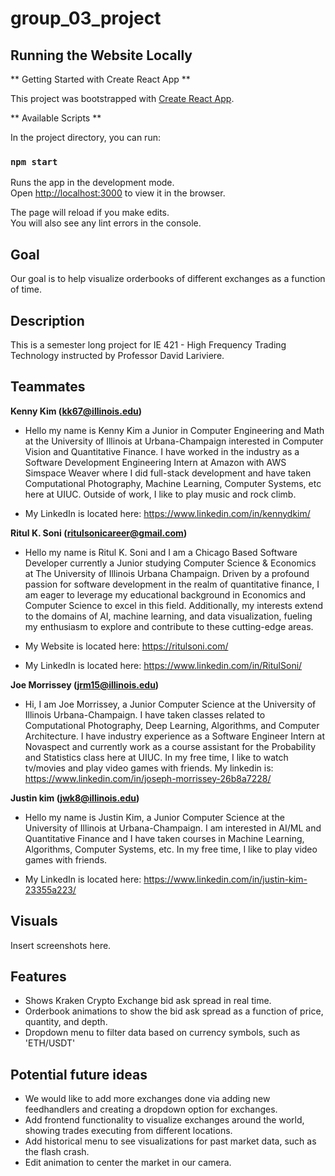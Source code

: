 # group_03_project

## Running the Website Locally
** Getting Started with Create React App **

This project was bootstrapped with [Create React App](https://github.com/facebook/create-react-app).

** Available Scripts **

In the project directory, you can run:

### `npm start`

Runs the app in the development mode.\
Open [http://localhost:3000](http://localhost:3000) to view it in the browser.

The page will reload if you make edits.\
You will also see any lint errors in the console.

## Goal
Our goal is to help visualize orderbooks of different exchanges as a function of time. 

## Description
This is a semester long project for IE 421 - High Frequency Trading Technology instructed by Professor David Lariviere.

## Teammates

**Kenny Kim (kk67@illinois.edu)**
- Hello my name is Kenny Kim a Junior in Computer Engineering and Math at the University of Illinois at Urbana-Champaign interested in Computer Vision and Quantitative Finance. I have worked in the industry as a Software Development Engineering Intern at Amazon with AWS Simspace Weaver where I did full-stack development and have taken Computational Photography, Machine Learning, Computer Systems, etc here at UIUC. Outside of work, I like to play music and rock climb. 

- My LinkedIn is located here: https://www.linkedin.com/in/kennydkim/

**Ritul K. Soni (ritulsonicareer@gmail.com)**
- Hello my name is Ritul K. Soni and I am a Chicago Based Software Developer currently a Junior studying Computer Science & Economics at The University of Illinois Urbana Champaign. Driven by a profound passion for software development in the realm of quantitative finance, I am eager to leverage my educational background in Economics and Computer Science to excel in this field. Additionally, my interests extend to the domains of AI, machine learning, and data visualization, fueling my enthusiasm to explore and contribute to these cutting-edge areas.


- My Website is located here: https://ritulsoni.com/
- My LinkedIn is located here: https://www.linkedin.com/in/RitulSoni/


**Joe Morrissey (jrm15@illinois.edu)**
- Hi, I am Joe Morrissey, a Junior Computer Science at the University of Illinois Urbana-Champaign. I have taken classes related to Computational Photography, Deep Learning, Algorithms, and Computer Architecture. I have industry experience as a Software Engineer Intern at Novaspect and currently work as a course assistant for the Probability and Statistics class here at UIUC. In my free time, I like to watch tv/movies and play video games with friends. My linkedin is: https://www.linkedin.com/in/joseph-morrissey-26b8a7228/

**Justin kim (jwk8@illinois.edu)** 
- Hello my name is Justin Kim, a Junior Computer Science at the University of Illinois at Urbana-Champaign. I am interested in AI/ML and Quantitative Finance and I have taken courses in Machine Learning, Algorithms, Computer Systems, etc. In my free time, I like to play video games with friends.

- My LinkedIn is located here: https://www.linkedin.com/in/justin-kim-23355a223/

## Visuals

Insert screenshots here.

## Features
- Shows Kraken Crypto Exchange bid ask spread in real time. 
- Orderbook animations to show the bid ask spread as a function of price, quantity, and depth. 
- Dropdown menu to filter data based on currency symbols, such as 'ETH/USDT' 

## Potential future ideas

- We would like to add more exchanges done via adding new feedhandlers and creating a dropdown option for exchanges. 
- Add frontend functionality to visualize exchanges around the world, showing trades executing from different locations.
- Add historical menu to see visualizations for past market data, such as the flash crash. 
- Edit animation to center the market in our camera. 
